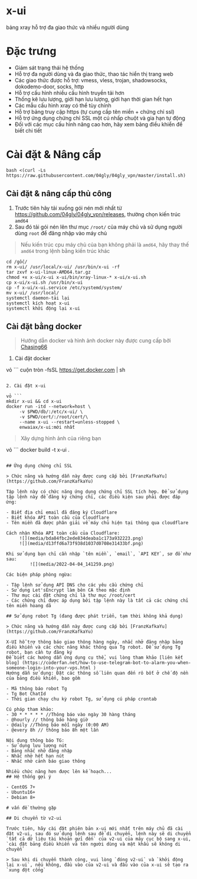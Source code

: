 # x-ui

bảng xray hỗ trợ đa giao thức và nhiều người dùng

# Đặc trưng

- Giám sát trạng thái hệ thống
- Hỗ trợ đa người dùng và đa giao thức, thao tác hiển thị trang web
- Các giao thức được hỗ trợ: vmess, vless, trojan, shadowsocks, dokodemo-door, socks, http
- Hỗ trợ cấu hình nhiều cấu hình truyền tải hơn
- Thống kê lưu lượng, giới hạn lưu lượng, giới hạn thời gian hết hạn
- Các mẫu cấu hình xray có thể tùy chỉnh
- Hỗ trợ bảng truy cập https (tự cung cấp tên miền + chứng chỉ ssl)
- Hỗ trợ ứng dụng chứng chỉ SSL một cú nhấp chuột và gia hạn tự động
- Đối với các mục cấu hình nâng cao hơn, hãy xem bảng điều khiển để biết chi tiết

# Cài đặt & Nâng cấp

```
bash <(curl -Ls https://raw.githubusercontent.com/04gly/04gly_vpn/master/install.sh)
```

## Cài đặt & nâng cấp thủ công

1. Trước tiên hãy tải xuống gói nén mới nhất từ ​​https://github.com/04gly/04gly_vpn/releases, thường chọn kiến ​​trúc `amd64`
2. Sau đó tải gói nén lên thư mục `/root/` của máy chủ và sử dụng người dùng `root` để đăng nhập vào máy chủ

> Nếu kiến ​​trúc cpu máy chủ của bạn không phải là `amd64`, hãy thay thế `amd64` trong lệnh bằng kiến ​​trúc khác

```
cd /gốc/
rm x-ui/ /usr/local/x-ui/ /usr/bin/x-ui -rf
tar zxvf x-ui-linux-AMD64.tar.gz
chmod +x x-ui/x-ui x-ui/bin/xray-linux-* x-ui/x-ui.sh
cp x-ui/x-ui.sh /usr/bin/x-ui
cp -f x-ui/x-ui.service /etc/systemd/system/
mv x-ui/ /usr/local/
systemctl daemon-tải lại
systemctl kích hoạt x-ui
systemctl khởi động lại x-ui
```

## Cài đặt bằng docker

> Hướng dẫn docker và hình ảnh docker này được cung cấp bởi [Chasing66](https://github.com/Chasing66)

1. Cài đặt docker

vỏ ```
cuộn tròn -fsSL https://get.docker.com | sh
```

2. Cài đặt x-ui

vỏ ```
mkdir x-ui && cd x-ui
docker run -itd --network=host \
     -v $PWD/db/:/etc/x-ui/ \
     -v $PWD/cert/:/root/cert/\
     --name x-ui --restart=unless-stopped \
     enwaiax/x-ui:mới nhất
```

> Xây dựng hình ảnh của riêng bạn

vỏ ```
docker build -t x-ui .
```

## Ứng dụng chứng chỉ SSL

> Chức năng và hướng dẫn này được cung cấp bởi [FranzKafkaYu](https://github.com/FranzKafkaYu)

Tập lệnh này có chức năng ứng dụng chứng chỉ SSL tích hợp. Để sử dụng tập lệnh này để đăng ký chứng chỉ, các điều kiện sau phải được đáp ứng:

- Biết địa chỉ email đã đăng ký Cloudflare
- Biết khóa API toàn cầu của Cloudflare
- Tên miền đã được phân giải về máy chủ hiện tại thông qua cloudflare

Cách nhận Khóa API toàn cầu của Cloudflare:
     ![](media/bda84fbc2ede834deaba1c173a932223.png)
     ![](media/d13ffd6a73f938d1037d0708e31433bf.png)

Khi sử dụng bạn chỉ cần nhập `tên miền`, `email`, `API KEY`, sơ đồ như sau:
         ![](media/2022-04-04_141259.png)

Các biện pháp phòng ngừa:

- Tập lệnh sử dụng API DNS cho các yêu cầu chứng chỉ
- Sử dụng Let'sEncrypt làm bên CA theo mặc định
- Thư mục cài đặt chứng chỉ là thư mục /root/cert
- Các chứng chỉ được áp dụng bởi tập lệnh này là tất cả các chứng chỉ tên miền hoang dã

## Sử dụng robot Tg (đang được phát triển, tạm thời không khả dụng)

> Chức năng và hướng dẫn này được cung cấp bởi [FranzKafkaYu](https://github.com/FranzKafkaYu)

X-UI hỗ trợ thông báo giao thông hàng ngày, nhắc nhở đăng nhập bảng điều khiển và các chức năng khác thông qua Tg robot. Để sử dụng Tg robot, bạn cần tự đăng ký
Để biết các hướng dẫn ứng dụng cụ thể, vui lòng tham khảo [liên kết blog] (https://coderfan.net/how-to-use-telegram-bot-to-alarm-you-when-someone-login-into-your-vps.html )
Hướng dẫn sử dụng: Đặt các thông số liên quan đến rô bốt ở chế độ nền của bảng điều khiển, bao gồm

- Mã thông báo robot Tg
- Tg Bot ChatId
- Thời gian chạy chu kỳ robot Tg, sử dụng cú pháp crontab

Cú pháp tham khảo:
- 30 * * * * * //Thông báo vào ngày 30 hàng tháng
- @hourly // thông báo hàng giờ
- @daily //Thông báo mỗi ngày (0:00 AM)
- @every 8h // thông báo 8h một lần

Nội dung thông báo TG:
- Sử dụng lưu lượng nút
- Bảng nhắc nhở đăng nhập
- Nhắc nhở hết hạn nút
- Nhắc nhở cảnh báo giao thông

Nhiều chức năng hơn được lên kế hoạch...
## Hệ thống gợi ý

- CentOS 7+
- Ubuntu16+
- Debian 8+

# vấn đề thường gặp

## Di chuyển từ v2-ui

Trước tiên, hãy cài đặt phiên bản x-ui mới nhất trên máy chủ đã cài đặt v2-ui, sau đó sử dụng lệnh sau để di chuyển, lệnh này sẽ di chuyển `tất cả dữ liệu tài khoản gửi đến` của v2-ui của máy cục bộ sang x-ui, `cài đặt bảng điều khiển và tên người dùng và mật khẩu sẽ không di chuyển`

> Sau khi di chuyển thành công, vui lòng `đóng v2-ui` và `khởi động lại x-ui`, nếu không, đầu vào của v2-ui và đầu vào của x-ui sẽ tạo ra `xung đột cổng`


